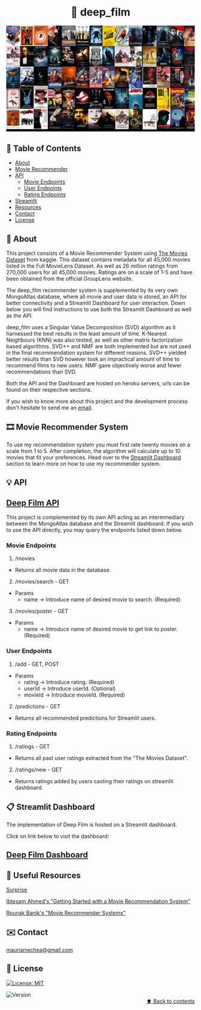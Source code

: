 # <div align="center"> :movie_camera: deep_film </div>


![Alt](/images/movies_collage.jpg "Movies")



## :scroll: Table of Contents

* [About](#newspaper-about)
* [Movie Recommender](#film_strip-movie-recommender)
* [API](#bulb-api)
    * [Movie Endpoints](#movie-endpoints)
    * [User Endpoints](#user-endpoints)
    * [Rating Endpoints](#rating-endpoints)
* [Streamlit](#clipboard-streamlit-dashboard)
* [Resources](#notebook_with_decorative_cover-useful-resources)
* [Contact](#envelope-contact)
* [License](#key-license)

## :newspaper: About

This project consists of a Movie Recommender System using [The Movies Dataset](https://www.kaggle.com/rounakbanik/the-movies-dataset) from kaggle. This dataset contains metadata for all 45,000 movies listed in the Full MovieLens Dataset. As well as 26 million ratings from 270,000 users for all 45,000 movies. Ratings are on a scale of 1-5 and have been obtained from the official GroupLens website.

The deep_film recommender system is supplemented by its very own MongoAtlas database, where all movie and user data is stored, an API for better connectivity and a Streamlit Dashboard for user interaction. Down below you will find instructions to use both the Streamlit Dashboard as well as the API.

deep_film uses a Singular Value Decomposition (SVD) algorithm as it harnessed the best results in the least amount of time. K-Nearest Neighbours (KNN) was also tested, as well as other matrix factorization based algorithms. SVD++ and NMF are both implemented but are not used in the final recommendation system for different reasons. SVD++ yielded better results than SVD however took an impractical amount of time to recommend films to new users. NMF gave objectively worse and fewer recommendations than SVD. 

Both the API and the Dashboard are hosted on heroku servers, urls can be found on their respective sections.

If you wish to know more about this project and the development process don't hesitate to send me an [email](#envelope-contact).

## :film_strip: Movie Recommender System


To use my recommendation system you must first rate twenty movies on a scale from 1 to 5. After completion, the algorithm will calculate up to 10 movies that fit your preferences. Head over to the [Streamlit Dashboard](#streamlit-dashboard) section to learn more on how to use my recommender system.

## :bulb: API 

## [Deep Film API](https://deep-film-api.herokuapp.com/)


This project is complemented by its own API acting as an intermmediary between the MongoAtlas database and the Streamlit dashboard. If you wish to use the API directly, you may query the endpoints listed down below.

### Movie Endpoints
1. /movies
- Returns all movie data in the database.
2. /movies/search - GET
- Params
    - name -> Introduce name of desired movie to search. (Required)
3. /movies/poster - GET
- Params
    - name -> Introduce name of desired movie to get link to poster. (Required)

### User Endpoints
1. /add - GET, POST
- Params
    - rating -> Introduce rating. (Required)
    - userId -> Introduce userId. (Optional)
    - movieId -> Introduce movieId. (Required)

2. /predictions - GET
- Returns all recommended predictions for Streamlit users.


### Rating Endpoints
1. /ratings - GET
- Returns all past user ratings extracted from the "The Movies Dataset".

2. /ratings/new - GET
- Returns ratings added by users casting their ratings on streamlit dashboard.


## :clipboard: Streamlit Dashboard

The implementation of Deep Film is hosted on a Streamlit dashboard.

Click on link below to visit the dashboard:

## [Deep Film Dashboard](https://deep-film-dashboard.herokuapp.com/)

## :notebook_with_decorative_cover: Useful Resources

[Surprise](https://surprise.readthedocs.io/en/stable/)

[Ibtesam Ahmed's "Getting Started with a Movie Recommendation System"](https://www.kaggle.com/ibtesama/getting-started-with-a-movie-recommendation-system)  

[Rounak Banik's "Movie Recommender Systems"](https://www.kaggle.com/rounakbanik/movie-recommender-systems)
## :envelope: Contact

mauriarrechea@gmail.com
## :key: License
[![License: MIT](https://img.shields.io/badge/License-MIT-yellow.svg)](LICENSE)


<img alt="Version" src="https://img.shields.io/badge/version-1.0.0-blue.svg?cacheSeconds=2592000" />


<div align="right"><a href="#scroll-table-of-contents">&#11014; Back to contents</a></div>
